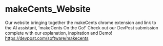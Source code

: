 # makeCents_Website
Our website bringing together the makeCents chrome extension and link to the AI assistant, 'makeCents On the Go!' Check out our DevPost submission complete with our explanation, inspiration and Demo! https://devpost.com/software/makecents 
